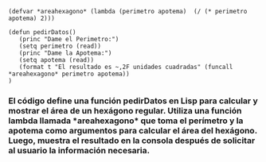 ~~~
(defvar *areahexagono* (lambda (perimetro apotema)  (/ (* perimetro apotema) 2)))

(defun pedirDatos()
   (princ "Dame el Perimetro:")
   (setq perimetro (read))
   (princ "Dame la Apotema:")
   (setq apotema (read))
   (format t "El resultado es ~,2F unidades cuadradas" (funcall *areahexagono* perimetro apotema))
)
~~~


<h3>El código define una función pedirDatos en Lisp para calcular y mostrar el área de un hexágono regular. 
Utiliza una función lambda llamada *areahexagono* que toma el perímetro 
y la apotema como argumentos para calcular el área del hexágono. 
Luego, muestra el resultado en la consola después de solicitar al usuario la información necesaria.</h3>
 